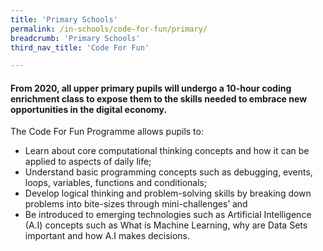 ```yaml
---
title: 'Primary Schools'
permalink: /in-schools/code-for-fun/primary/
breadcrumb: 'Primary Schools'
third_nav_title: 'Code For Fun'

---
```


#### From 2020, all upper primary pupils will undergo a 10-hour coding enrichment class to expose them to the skills needed to embrace new opportunities in the digital economy.

The Code For Fun Programme allows pupils to:
-	Learn about core computational thinking concepts and how it can be applied to aspects of daily life;
-	Understand basic programming concepts such as debugging, events, loops, variables, functions and conditionals;
-	Develop logical thinking and problem-solving skills by breaking down problems into bite-sizes through mini-challenges’ and
-	Be introduced to emerging technologies such as Artificial Intelligence (A.I) concepts such as What is Machine Learning, why are Data Sets important and how A.I makes decisions. 
